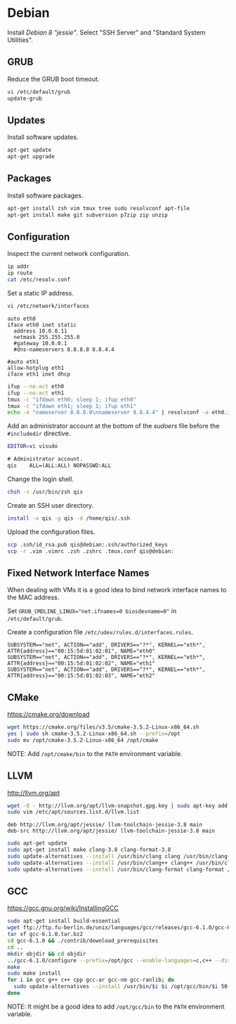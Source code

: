 # Debian
Install *Debian 8 "jessie"*. Select "SSH Server" and "Standard System Utilities".


## GRUB
Reduce the GRUB boot timeout.

```sh
vi /etc/default/grub
update-grub
```


## Updates
Install software updates.

```sh
apt-get update
apt-get upgrade
```


## Packages
Install software packages.

```sh
apt-get install zsh vim tmux tree sudo resolvconf apt-file
apt-get install make git subversion p7zip zip unzip
```


## Configuration
Inspect the current network configuration.

```sh
ip addr
ip route
cat /etc/resolv.conf
```

Set a static IP address.

```sh
vi /etc/network/interfaces
```

```nginx
auto eth0
iface eth0 inet static
  address 10.0.0.11
  netmask 255.255.255.0
  #gateway 10.0.0.1
  #dns-nameservers 8.8.8.8 8.8.4.4

#auto eth1
allow-hotplug eth1
iface eth1 inet dhcp
```

```sh
ifup --no-act eth0
ifup --no-act eth1
tmux -c "ifdown eth0; sleep 1; ifup eth0"
tmux -c "ifdown eth1; sleep 1; ifup eth1"
echo -e "nameserver 8.8.8.8\nnameserver 8.8.4.4" | resolvconf -a eth0.inet  # Only on Debian 7.9 and older.
```

Add an administrator account at the bottom of the *sudoers* file before the `#includedir` directive.

```sh
EDITOR=vi visudo
```

```diff
# Administrator account.
qis    ALL=(ALL:ALL) NOPASSWD:ALL
```

Change the login shell.

```sh
chsh -s /usr/bin/zsh qis
```

Create an SSH user directory.

```sh
install -o qis -g qis -d /home/qis/.ssh
```

Upload the configuration files.

```sh
scp .ssh/id_rsa.pub qis@debian:.ssh/authorized_keys
scp -r .vim .vimrc .zsh .zshrc .tmux.conf qis@debian:
```


## Fixed Network Interface Names
When dealing with VMs it is a good idea to bind network interface names to the MAC address.

Set `GRUB_CMDLINE_LINUX="net.ifnames=0 biosdevname=0"` in `/etc/default/grub`.

Create a configuration file `/etc/udev/rules.d/interfaces.rules`.

```
SUBSYSTEM=="net", ACTION=="add", DRIVERS=="?*", KERNEL=="eth*", ATTR{address}=="00:15:5d:01:02:01", NAME="eth0"
SUBSYSTEM=="net", ACTION=="add", DRIVERS=="?*", KERNEL=="eth*", ATTR{address}=="00:15:5d:01:02:02", NAME="eth1"
SUBSYSTEM=="net", ACTION=="add", DRIVERS=="?*", KERNEL=="eth*", ATTR{address}=="00:15:5d:01:02:03", NAME="eth2"
```


## CMake
<https://cmake.org/download>

```sh
wget https://cmake.org/files/v3.5/cmake-3.5.2-Linux-x86_64.sh
yes | sudo sh cmake-3.5.2-Linux-x86_64.sh --prefix=/opt
sudo mv /opt/cmake-3.5.2-Linux-x86_64 /opt/cmake
```

NOTE: Add `/opt/cmake/bin` to the `PATH` environment variable.


## LLVM
<http://llvm.org/apt>

```sh
wget -O - http://llvm.org/apt/llvm-snapshot.gpg.key | sudo apt-key add -
sudo vim /etc/apt/sources.list.d/llvm.list
```

```
deb http://llvm.org/apt/jessie/ llvm-toolchain-jessie-3.8 main
deb-src http://llvm.org/apt/jessie/ llvm-toolchain-jessie-3.8 main
```

```sh
sudo apt-get update
sudo apt-get install make clang-3.8 clang-format-3.8
sudo update-alternatives --install /usr/bin/clang clang /usr/bin/clang-3.8 50
sudo update-alternatives --install /usr/bin/clang++ clang++ /usr/bin/clang++-3.8 50
sudo update-alternatives --install /usr/bin/clang-format clang-format /usr/bin/clang-format-3.8 50
```


## GCC
<https://gcc.gnu.org/wiki/InstallingGCC>

```sh
sudo apt-get install build-essential
wget ftp://ftp.fu-berlin.de/unix/languages/gcc/releases/gcc-6.1.0/gcc-6.1.0.tar.bz2
tar xf gcc-6.1.0.tar.bz2
cd gcc-6.1.0 && ./contrib/download_prerequisites
cd ..
mkdir objdir && cd objdir
../gcc-6.1.0/configure --prefix=/opt/gcc --enable-languages=c,c++ --disable-multilib
make
sudo make install
for i in gcc g++ c++ cpp gcc-ar gcc-nm gcc-ranlib; do
  sudo update-alternatives --install /usr/bin/$i $i /opt/gcc/bin/$i 50
done
```

NOTE: It might be a good idea to add `/opt/gcc/bin` to the `PATH` environment variable.
